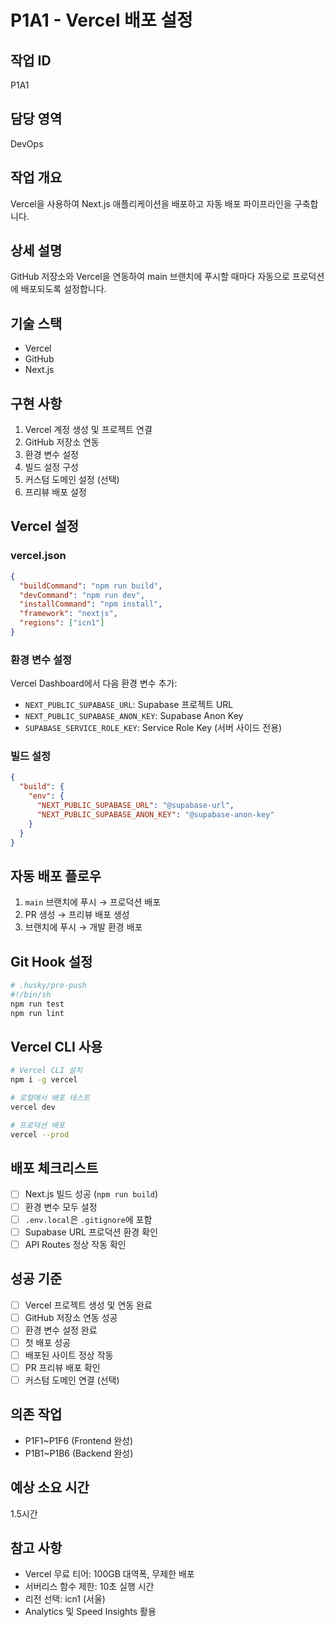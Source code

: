# P1A1 - Vercel 배포 설정

## 작업 ID
P1A1

## 담당 영역
DevOps

## 작업 개요
Vercel을 사용하여 Next.js 애플리케이션을 배포하고 자동 배포 파이프라인을 구축합니다.

## 상세 설명
GitHub 저장소와 Vercel을 연동하여 main 브랜치에 푸시할 때마다 자동으로 프로덕션에 배포되도록 설정합니다.

## 기술 스택
- Vercel
- GitHub
- Next.js

## 구현 사항
1. Vercel 계정 생성 및 프로젝트 연결
2. GitHub 저장소 연동
3. 환경 변수 설정
4. 빌드 설정 구성
5. 커스텀 도메인 설정 (선택)
6. 프리뷰 배포 설정

## Vercel 설정

### vercel.json
```json
{
  "buildCommand": "npm run build",
  "devCommand": "npm run dev",
  "installCommand": "npm install",
  "framework": "nextjs",
  "regions": ["icn1"]
}
```

### 환경 변수 설정
Vercel Dashboard에서 다음 환경 변수 추가:
- `NEXT_PUBLIC_SUPABASE_URL`: Supabase 프로젝트 URL
- `NEXT_PUBLIC_SUPABASE_ANON_KEY`: Supabase Anon Key
- `SUPABASE_SERVICE_ROLE_KEY`: Service Role Key (서버 사이드 전용)

### 빌드 설정
```json
{
  "build": {
    "env": {
      "NEXT_PUBLIC_SUPABASE_URL": "@supabase-url",
      "NEXT_PUBLIC_SUPABASE_ANON_KEY": "@supabase-anon-key"
    }
  }
}
```

## 자동 배포 플로우
1. `main` 브랜치에 푸시 → 프로덕션 배포
2. PR 생성 → 프리뷰 배포 생성
3. 브랜치에 푸시 → 개발 환경 배포

## Git Hook 설정
```bash
# .husky/pre-push
#!/bin/sh
npm run test
npm run lint
```

## Vercel CLI 사용
```bash
# Vercel CLI 설치
npm i -g vercel

# 로컬에서 배포 테스트
vercel dev

# 프로덕션 배포
vercel --prod
```

## 배포 체크리스트
- [ ] Next.js 빌드 성공 (`npm run build`)
- [ ] 환경 변수 모두 설정
- [ ] `.env.local`은 `.gitignore`에 포함
- [ ] Supabase URL 프로덕션 환경 확인
- [ ] API Routes 정상 작동 확인

## 성공 기준
- [ ] Vercel 프로젝트 생성 및 연동 완료
- [ ] GitHub 저장소 연동 성공
- [ ] 환경 변수 설정 완료
- [ ] 첫 배포 성공
- [ ] 배포된 사이트 정상 작동
- [ ] PR 프리뷰 배포 확인
- [ ] 커스텀 도메인 연결 (선택)

## 의존 작업
- P1F1~P1F6 (Frontend 완성)
- P1B1~P1B6 (Backend 완성)

## 예상 소요 시간
1.5시간

## 참고 사항
- Vercel 무료 티어: 100GB 대역폭, 무제한 배포
- 서버리스 함수 제한: 10초 실행 시간
- 리전 선택: icn1 (서울)
- Analytics 및 Speed Insights 활용
